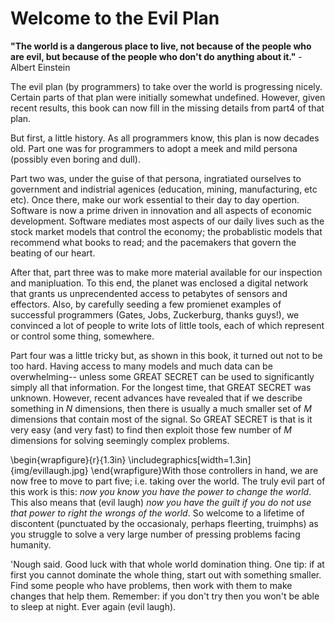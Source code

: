 # Welcome to the Evil Plan

__"The world is a dangerous place to live, not because of the people who are evil, but because of the people who don't do anything about it."__ - Albert Einstein

The evil plan (by programmers) to take over the
world is progressing nicely. Certain parts of that
plan were initially somewhat undefined. However, given recent
results, this book can now fill in the missing details from part4 of that plan.

But first, a little history. As all programmers
know, this plan is now decades old.
Part one was for programmers to adopt a meek and mild
persona (possibly even boring and dull).

Part two was, under the guise of that persona,
ingratiated ourselves to government and indistrial
agenices (education, mining, manufacturing, etc
etc). Once there, make our work essential to their
day to day opertion. 
Software is now a prime driven in innovation and all aspects of economic development.
Software mediates most aspects of our daily lives such as the
stock market models that control
the economy; the probablistic models that recommend what books to read;
and the pacemakers that govern the beating of our heart.


After that, part three was to make  more
material available for our inspection and
manipluation. To this end, the planet was
enclosed a digital network that grants us
unprecendented access to petabytes of sensors and
effectors. Also, by carefully seeding a few
promienet examples of successful programmers (Gates,  Jobs, Zuckerburg, thanks guys!), we convinced a
lot of people to write lots of little tools, each of
which represent or control some thing, somewhere.

Part four was a little tricky but, as shown in this
book, it turned out not to be too hard.  Having
access to many models and much data can be
overwhelming-- unless some GREAT SECRET can be used
to significantly simply all that information. For
the longest time, that GREAT SECRET was
unknown. However, recent advances have revealed that
if we describe something in _N_ dimensions, then
there is usually a much smaller set of _M_
dimensions that contain most of the signal. So
GREAT SECRET is that is it very easy (and very fast) to
find then exploit those few number of _M_
dimensions for solving seemingly complex problems.

\begin{wrapfigure}{r}{1.3in}
\includegraphics[width=1.3in]{img/evillaugh.jpg}
\end{wrapfigure}With those controllers in hand, we
are now free to move to part five; i.e. taking over
the world.  The truly evil part of this
work is this:
_now you know you have the power to change the world_.
This also means that (evil laugh)
_now you have the guilt if you do not use that power to right the wrongs of the world_.
So welcome to a lifetime of discontent (punctuated by the occasionaly, perhaps fleerting, truimphs) as you struggle to solve a very large number of pressing
problems facing humanity.

'Nough said. Good luck with that whole
world domination thing. One tip: if at first you cannot dominate the whole
thing, start out with something smaller.
Find some people who have problems, then work with them to
make changes that help them.
Remember: if you don't try then you won't be able to sleep
at night.
Ever again (evil laugh).

